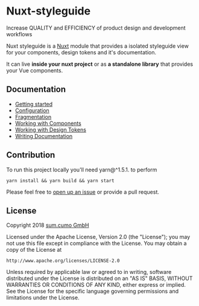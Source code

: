 # Nuxt-styleguide

Increase QUALITY and EFFICIENCY of product design and development workflows

Nuxt styleguide is a [Nuxt](https://github.com/nuxt/nuxt.js) module that provides a isolated styleguide view for your components, design tokens and it's documentation.

It can live **inside your nuxt project** or as **a standalone library** that provides your Vue components.

## Documentation

 * [Getting started](demo/docs/docs/getting-started.md)
 * [Configuration](./demo/docs/docs/configuration.md)
 * [Fragmentation](./demo/docs/docs/packages.md)
 * [Working with Components](./demo/docs/docs/working-with-components.md)
 * [Working with Design Tokens](./demo/docs/docs/working-with-design-tokens.md)
 * [Writing Documentation](./demo/docs/docs/writing-documentation.md)

## Contribution

To run this project locally you'll need yarn@^1.5.1. to perform

`yarn install && yarn build && yarn start`

Please feel free to [open up an issue](https://github.com/sumcumo/nuxt-styleguide/issues/new) or provide a pull request. 

## License

Copyright 2018 [sum.cumo GmbH](https://www.sumcumo.com/)

Licensed under the Apache License, Version 2.0 (the "License");
you may not use this file except in compliance with the License.
You may obtain a copy of the License at

    http://www.apache.org/licenses/LICENSE-2.0

Unless required by applicable law or agreed to in writing, software
distributed under the License is distributed on an "AS IS" BASIS,
WITHOUT WARRANTIES OR CONDITIONS OF ANY KIND, either express or implied.
See the License for the specific language governing permissions and
limitations under the License.
